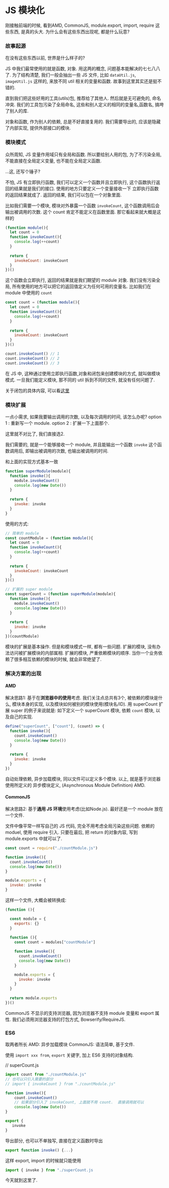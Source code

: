 # JS 模块化

刚接触前端的时候, 看到AMD, CommonJS, module.export, import, require 这些东西, 是真的头大.
为什么会有这些东西出现呢, 都是什么玩意?

### 故事起源

在没有这些东西以前, 世界是什么样子的?

JS 中我们最常使用的就是函数, 对象. 用这两的概念, 问题基本能解决的七七八八了.
为了结构清楚, 我们一般会抽出一些 JS 文件, 比如 `dataUtil.js`, `imageUtil.js` 这样的, 来放不同 util 相关的变量和函数.
故事到这里其实还是挺不错的.

直到我们把这些好用的工具(utils)包, 推荐给了其他人.
然后就是无可避免的, 命名冲突.
我们的工具包污染了全局命名, 这些和别人定义的相同的变量名,函数名, 搞垮了别人的库.

对象和函数, 作为别人的依赖, 总是不好直接复用的.
我们需要导出的, 应该是隐藏了内部实现, 提供外部接口的模块.

### 模块模式

众所周知, JS 变量作用域只有全局和函数.
所以要给别人用的包, 为了不污染全局, 不能直接在全局定义变量, 也不能在全局定义函数.

...这, 还写个锤子?

不怕, JS 有立即执行函数, 我们可以定义一个函数并且立即执行, 这个函数执行返回的结果就是我们的接口.
使用的地方只要定义一个变量接收一下 立即执行函数 的返回结果就成了.
返回的结果, 我们可以包在一个对象里面.

比如我们需要一个模块, 模块对外暴露一个函数 `invokeCount`, 这个函数调用后会输出被调用的次数.
这个 count 肯定不能定义在函数里面. 
那它看起来就大概是这样的
```js
(function module(){
  let count = 0
  function invokeCount(){
    console.log(++count)
  }
  
  return {
    invokeCount: invokeCount
  }
})()
```

这个函数会立即执行, 返回的结果就是我们期望的 module 对象.
我们没有污染全局, 所有使用的地方可以把它的返回值定义为任何可用的变量名.
比如我们在 module 中使用的 `count`

```js
const count = (function module(){
  let count = 0
  function invokeCount(){
    console.log(++count)
  }
  
  return {
    invokeCount: invokeCount
  }
})()

count.invokeCount() // 1
count.invokeCount() // 2
count.invokeCount() // 3
```

在 JS 中, 这种通过使用立即执行函数,对象和闭包来创建模块的方式, 就叫做模块模式.
一旦我们能定义模块, 那不同的 util 拆到不同的文件, 就没有任何问题了.

关于闭包的具体内容, 可以看[这里](https://developer.mozilla.org/zh-CN/docs/Web/JavaScript/Closures)

### 模块扩展

一点小需求, 如果我要输出调用的次数, 以及每次调用的时间, 该怎么办呢?
option 1 : 重新写一个 module.
option 2 : 扩展一下上面那个.

这里就不对比了, 我们直接选2.

我们需要的, 就是一个能够接收一个 module, 并且能输出一个函数 `invoke`
这个函数调用后, 即输出被调用的次数, 也输出被调用的时间.

和上面的实现方式基本一致
```js
function superModule(module){
  function invoke(){
    module.invokeCount()
    console.log(new Date())
  }
  
  return {
    invoke: invoke
  }
}
```

使用的方式:
```js
// 简单的 module
const countModule = (function module(){
  let count = 0
  function invokeCount(){
    console.log(++count)
  }
  
  return {
    invokeCount: invokeCount
  }
})()

// 扩展的 super module
const superCount = (function superModule(module){
  function invoke(){
    module.invokeCount()
    console.log(new Date())
  }
  
  return {
    invoke: invoke
  }
})(countModule)
```

模块的扩展是基本操作.
但是和模块模式一样, 都有一些问题.
扩展的模块, 没有办法访问被扩展模块的内部属相.
扩展的模块, 严重依赖模块的顺序. 当你一个业务依赖了很多相互依赖的模块的时候, 就会非常绝望了.

### 解决方案的出现

#### AMD

解决思路1: 基于在**浏览器中的使用**考虑.
我们关注点总共有3个, 被依赖的模块是什么, 模块本身的实现, 以及模块如何被别的模块使用(模块名/ID).
用 superCount 扩展 super 的例子来说就是:
如下定义一个 superCount 模块, 依赖 `count` 模块, 以及自己的实现.

```js
define("superCount", ["count"], (count) => {
  function invoke(){
    count.invokeCount()
    console.log(new Date())
  }
  
  return {
    invoke: invoke
  }
})
```

自动处理依赖, 异步加载模块, 同以文件可以定义多个模块.
以上, 就是基于浏览器使用所定义的 异步模块定义, (Asynchronous Module Definition) AMD.

#### CommonJS

解决思路2: 基于**通用 JS 环境**使用考虑(比如Node.js).
最好还是一个 module 放在一个文件.

文件中像平常一样写自己的 JS 代码, 完全不用考虑全局污染这些问题.
依赖的 moduel, 使用 require 引入.
只要在最后, 把 return 的对象内容, 写到 module.exports 中就可以了.

```js
const count = require("./countModule.js")

function invoke(){
  count.invokeCount()
  console.log(new Date())
}

module.exports = {
  invoke: invoke
}
```

这样一个文件, 大概会被转换成:
```js
(function (){

  const module = {
    exports: {}
  }
  
  function (){
    const count = modules["countModule"]

    function invoke(){
      count.invokeCount()
      console.log(new Date())
    }

    module.exports = {
      invoke: invoke
    }
  }
  
  return module.exports
})()
```

CommonJS 不显示的支持浏览器, 因为浏览器不支持 module 变量和 export 属性.
我们必须用浏览器支持的打包方式, Bowserify/RequireJS.


### ES6

取两者所长
AMD: 异步加载模块
CommonJS: 语法简单, 基于文件.

使用 `import xxx from`, `export` 关键字, 加上 ES6 支持的对象结构. 

// superCount.js
```js
import count from "./countModule.js"
// 也可以只引入需要的部分
// import { invokeCount } from "./countModule.js"

function invoke(){
    count.invokeCount()
    // 如果部分引入了 invokeCount, 上面就不用 count.  直接调用就可以
    console.log(new Date())
}

export {
   invoke
}
```

 
导出部分, 也可以不单独写, 直接在定义函数时导出
```js
export function invoke() {...}
```
这样 export, import 的时候就只能使用 
```js
import { invoke } from "./superCount.js
```

今天就到这里了.


